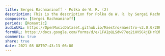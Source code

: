 ```yaml
---
title: Sergei Rachmaninoff - Polka de W. R. (2)
description: This is the description for Polka de W. R. by Sergei Rachmaninoff
composers: [Sergei Rachmaninoff]
periods: [Romantic]
audioURL: https://OpenMusicDataset.github.io/Maestro/maestro-v3.0.0/2006/MIDI-Unprocessed_12_R1_2006_01-08_ORIG_MID--AUDIO_12_R1_2006_04_Track04_wav.midi
formURL: https://docs.google.com/forms/d/e/1FAIpQLSdw77eq2iHV5GkjEHrR3hdH2dx-Lw73Bi2domZl8_4J2FCI9Q/viewform
comments: true
share: true
date: 2021-08-08T07:43:13-06:00
---
```

